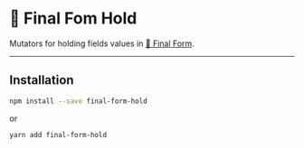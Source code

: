 # 🏁 Final Fom Hold

Mutators for holding fields values in
[🏁 Final Form](https://github.com/final-form/final-form).

---

## Installation

```bash
npm install --save final-form-hold
```

or

```bash
yarn add final-form-hold
```

